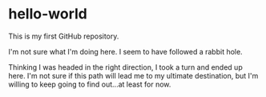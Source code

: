 # hello-world
This is my first GitHub repository.

I'm not sure what I'm doing here. I seem to have followed a rabbit hole. 

Thinking I was headed in the right direction, I took a turn and ended up here. I'm not sure if this path will lead me to my ultimate destination, but I'm willing to keep going to find out...at least for now.
